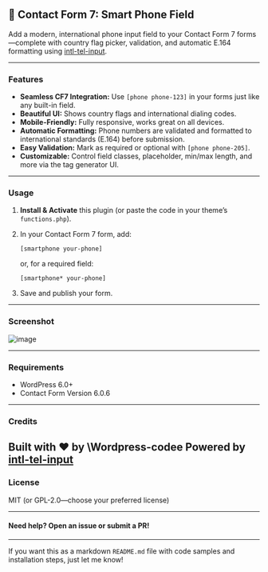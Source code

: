 

## 📱 Contact Form 7: Smart Phone Field

Add a modern, international phone input field to your Contact Form 7 forms—complete with country flag picker, validation, and automatic E.164 formatting using [intl-tel-input](https://github.com/jackocnr/intl-tel-input).

---

### Features

* **Seamless CF7 Integration:**
  Use `[phone phone-123]` in your forms just like any built-in field.
* **Beautiful UI:**
  Shows country flags and international dialing codes.
* **Mobile-Friendly:**
  Fully responsive, works great on all devices.
* **Automatic Formatting:**
  Phone numbers are validated and formatted to international standards (E.164) before submission.
* **Easy Validation:**
  Mark as required or optional with `[phone phone-205]`.
* **Customizable:**
  Control field classes, placeholder, min/max length, and more via the tag generator UI.

---

### Usage

1. **Install & Activate** this plugin (or paste the code in your theme’s `functions.php`).

2. In your Contact Form 7 form, add:
   ```
   [smartphone your-phone]
   ```
   or, for a required field:
   ```
   [smartphone* your-phone]
   ```
3. Save and publish your form.


---

### Screenshot


![image](https://github.com/user-attachments/assets/90176e64-077f-4840-a318-538ed9a193d6)


---








### Requirements
* WordPress 6.0+
* Contact Form Version 6.0.6
---
### Credits
Built with ❤️ by \Wordpress-codee
Powered by [intl-tel-input](https://github.com/jackocnr/intl-tel-input)
---
### License

MIT (or GPL-2.0—choose your preferred license)

---
#### Need help? Open an issue or submit a PR!
---
If you want this as a markdown `README.md` file with code samples and installation steps, just let me know!
